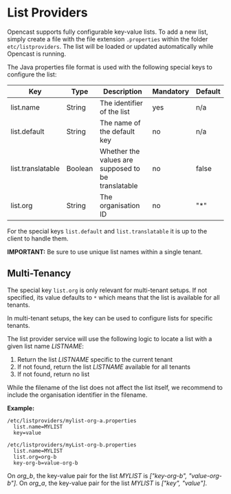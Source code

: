 List Providers
==============

Opencast supports fully configurable key-value lists. To add a new list, simply create a file with the file extension
`.properties` within the folder `etc/listproviders`. The list will be loaded or updated automatically while Opencast
is running.

The Java properties file format is used with the following special keys to configure the list:

Key               | Type    | Description                                        | Mandatory | Default
------------------|---------|----------------------------------------------------|-----------|--------
list.name         | String  | The identifier of the list                         | yes       | n/a
list.default      | String  | The name of the default key                        | no        | n/a
list.translatable | Boolean | Whether the values are supposed to be translatable | no        | false
list.org          | String  | The organisation ID                                | no        | "*"

For the special keys `list.default` and `list.translatable` it is up to the client to handle them.

**IMPORTANT:** Be sure to use unique list names within a single tenant.

Multi-Tenancy
-------------

The special key `list.org` is only relevant for multi-tenant setups. If not specified, its value defaults to `*` which
means that the list is available for all tenants.

In multi-tenant setups, the key can be used to configure lists for specific tenants.

The list provider service will use the following logic to locate a list with a given list name *LISTNAME*:

1. Return the list *LISTNAME* specific to the current tenant
2. If not found, return the list *LISTNAME* available for all tenants
3. If not found, return no list

While the filename of the list does not affect the list itself, we recommend to include the organisation identifier
in the filename.

**Example:**

    /etc/listproviders/mylist-org-a.properties
      list.name=MYLIST
      key=value

    /etc/listproviders/myList-org-b.properties
      list.name=MYLIST
      list.org=org-b
      key-org-b=value-org-b

On *org_b*, the key-value pair for the list *MYLIST* is *["key-org-b", "value-org-b"]*. On *org_a*, the key-value pair for the
list *MYLIST* is *["key", "value"]*.

